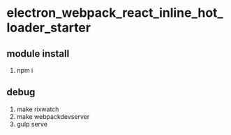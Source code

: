 # electron_webpack_react_inline_hot_loader_starter

## module install
1. npm i

## debug
1. make rixwatch
2. make webpackdevserver
3. gulp serve
